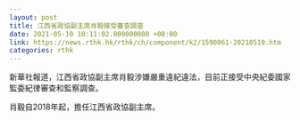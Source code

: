 ```yaml
---
layout: post
title: 江西省政協副主席肖毅接受審查調查
date: 2021-05-10 10:11:02.000000000 +08:00
link: https://news.rthk.hk/rthk/ch/component/k2/1590061-20210510.htm
categories: rthk
---
```


新華社報道，江西省政協副主席肖毅涉嫌嚴重違紀違法，目前正接受中央紀委國家監委紀律審查和監察調查。

肖毅自2018年起，擔任江西省政協副主席。
